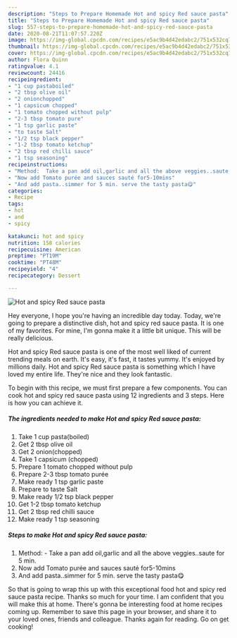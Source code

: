 ```yaml
---
description: "Steps to Prepare Homemade Hot and spicy Red sauce pasta"
title: "Steps to Prepare Homemade Hot and spicy Red sauce pasta"
slug: 557-steps-to-prepare-homemade-hot-and-spicy-red-sauce-pasta
date: 2020-08-21T11:07:57.220Z
image: https://img-global.cpcdn.com/recipes/e5ac9b4d42edabc2/751x532cq70/hot-and-spicy-red-sauce-pasta-recipe-main-photo.jpg
thumbnail: https://img-global.cpcdn.com/recipes/e5ac9b4d42edabc2/751x532cq70/hot-and-spicy-red-sauce-pasta-recipe-main-photo.jpg
cover: https://img-global.cpcdn.com/recipes/e5ac9b4d42edabc2/751x532cq70/hot-and-spicy-red-sauce-pasta-recipe-main-photo.jpg
author: Flora Quinn
ratingvalue: 4.1
reviewcount: 24416
recipeingredient:
- "1 cup pastaboiled"
- "2 tbsp olive oil"
- "2 onionchopped"
- "1 capsicum chopped"
- "1 tomato chopped without pulp"
- "2-3 tbsp tomato pure"
- "1 tsp garlic paste"
- "to taste Salt"
- "1/2 tsp black pepper"
- "1-2 tbsp tomato ketchup"
- "2 tbsp red chilli sauce"
- "1 tsp seasoning"
recipeinstructions:
- "Method:  Take a pan add oil,garlic and all the above veggies..saute for 5 min."
- "Now add Tomato purée and sauces sauté for5-10mins"
- "And add pasta..simmer for 5 min. serve the tasty pasta😋"
categories:
- Recipe
tags:
- hot
- and
- spicy

katakunci: hot and spicy 
nutrition: 158 calories
recipecuisine: American
preptime: "PT19M"
cooktime: "PT48M"
recipeyield: "4"
recipecategory: Dessert

---
```



![Hot and spicy Red sauce pasta](https://img-global.cpcdn.com/recipes/e5ac9b4d42edabc2/751x532cq70/hot-and-spicy-red-sauce-pasta-recipe-main-photo.jpg)

Hey everyone, I hope you're having an incredible day today. Today, we're going to prepare a distinctive dish, hot and spicy red sauce pasta. It is one of my favorites. For mine, I'm gonna make it a little bit unique. This will be really delicious.



Hot and spicy Red sauce pasta is one of the most well liked of current trending meals on earth. It's easy, it's fast, it tastes yummy. It's enjoyed by millions daily. Hot and spicy Red sauce pasta is something which I have loved my entire life. They're nice and they look fantastic.


To begin with this recipe, we must first prepare a few components. You can cook hot and spicy red sauce pasta using 12 ingredients and 3 steps. Here is how you can achieve it.

<!--inarticleads1-->

##### The ingredients needed to make Hot and spicy Red sauce pasta:

1. Take 1 cup pasta(boiled)
1. Get 2 tbsp olive oil
1. Get 2 onion(chopped)
1. Take 1 capsicum (chopped)
1. Prepare 1 tomato chopped without pulp
1. Prepare 2-3 tbsp tomato purée
1. Make ready 1 tsp garlic paste
1. Prepare to taste Salt
1. Make ready 1/2 tsp black pepper
1. Get 1-2 tbsp tomato ketchup
1. Get 2 tbsp red chilli sauce
1. Make ready 1 tsp seasoning




<!--inarticleads2-->

##### Steps to make Hot and spicy Red sauce pasta:

1. Method:  - Take a pan add oil,garlic and all the above veggies..saute for 5 min.
1. Now add Tomato purée and sauces sauté for5-10mins
1. And add pasta..simmer for 5 min. serve the tasty pasta😋




So that is going to wrap this up with this exceptional food hot and spicy red sauce pasta recipe. Thanks so much for your time. I am confident that you will make this at home. There's gonna be interesting food at home recipes coming up. Remember to save this page in your browser, and share it to your loved ones, friends and colleague. Thanks again for reading. Go on get cooking!

